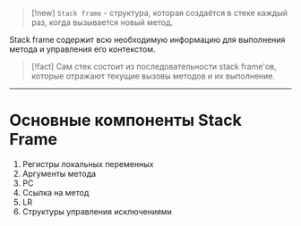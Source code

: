 
> [!new] 
> `Stack frame` - структура, которая создаётся в стеке каждый раз, когда вызывается новый метод.

Stack frame содержит всю необходимую информацию для выполнения метода и управления его контекстом.

> [!fact] 
> Сам стек состоит из последовательности stack frame'ов, которые отражают текущие вызовы методов и их выполнение.

---

# Основные компоненты Stack Frame

1. Регистры локальных переменных
2. Аргументы метода
3. PC
4. Ссылка на метод
5. LR
6. Структуры управления исключениями


